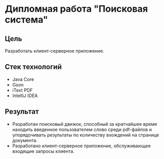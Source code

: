 # Дипломная работа "Поисковая система"
## Цель
Разработать клиент-серверное приложение.
## Стек технологий
* Java Core
* Gson
* iText PDF
* IntelliJ IDEA
## Результат
* Разработан поисковый движок, способный за кратчайшее время находить введенное пользователем слово среди pdf-файлов и упорядочивать результаты по количеству вхождений на странице документа.
* Разработано клиент-серверное приложение, обслуживающее входящие запросы клиента.
